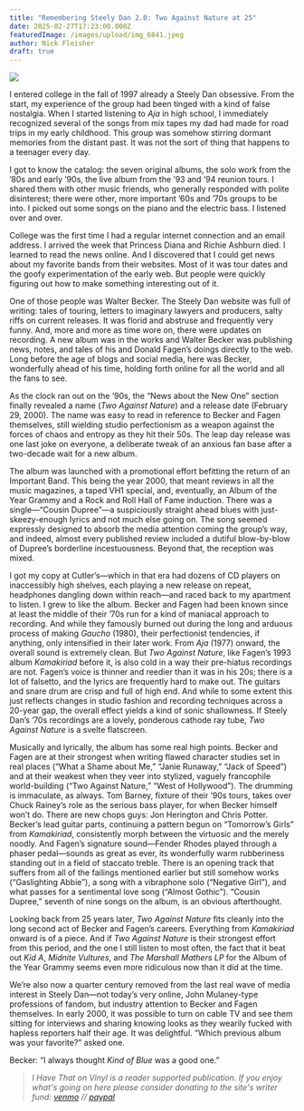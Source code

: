 ```yaml
---
title: "Remembering Steely Dan 2.0: Two Against Nature at 25"
date: 2025-02-27T17:23:00.000Z
featuredImage: /images/upload/img_6841.jpeg
author: Nick Fleisher
draft: true
---
```

![](/images/upload/img_6841.jpeg)

I entered college in the fall of 1997 already a Steely Dan obsessive. From the start, my experience of the group had been tinged with a kind of false nostalgia. When I started listening to *Aja* in high school, I immediately recognized several of the songs from mix tapes my dad had made for road trips in my early childhood. This group was somehow stirring dormant memories from the distant past. It was not the sort of thing that happens to a teenager every day.

I got to know the catalog: the seven original albums, the solo work from the ’80s and early ’90s, the live album from the ’93 and ’94 reunion tours. I shared them with other music friends, who generally responded with polite disinterest; there were other, more important ’60s and ’70s groups to be into. I picked out some songs on the piano and the electric bass. I listened over and over.

College was the first time I had a regular internet connection and an email address. I arrived the week that Princess Diana and Richie Ashburn died. I learned to read the news online. And I discovered that I could get news about my favorite bands from their websites. Most of it was tour dates and the goofy experimentation of the early web. But people were quickly figuring out how to make something interesting out of it.

One of those people was Walter Becker. The Steely Dan website was full of writing: tales of touring, letters to imaginary lawyers and producers, salty riffs on current releases. It was florid and abstruse and frequently very funny. And, more and more as time wore on, there were updates on recording. A new album was in the works and Walter Becker was publishing news, notes, and tales of his and Donald Fagen’s doings directly to the web. Long before the age of blogs and social media, here was Becker, wonderfully ahead of his time, holding forth online for all the world and all the fans to see.

As the clock ran out on the ’90s, the “News about the New One” section finally revealed a name (*Two Against Nature*) and a release date (February 29, 2000). The name was easy to read in reference to Becker and Fagen themselves, still wielding studio perfectionism as a weapon against the forces of chaos and entropy as they hit their 50s. The leap day release was one last joke on everyone, a deliberate tweak of an anxious fan base after a two-decade wait for a new album.

The album was launched with a promotional effort befitting the return of an Important Band. This being the year 2000, that meant reviews in all the music magazines, a taped VH1 special, and, eventually, an Album of the Year Grammy and a Rock and Roll Hall of Fame induction. There was a single—“Cousin Dupree”—a suspiciously straight ahead blues with just-skeezy-enough lyrics and not much else going on. The song seemed expressly designed to absorb the media attention coming the group’s way, and indeed, almost every published review included a dutiful blow-by-blow of Dupree’s borderline incestuousness. Beyond that, the reception was mixed.

I got my copy at Cutler’s—which in that era had dozens of CD players on inaccessibly high shelves, each playing a new release on repeat, headphones dangling down within reach—and raced back to my apartment to listen. I grew to like the album. Becker and Fagen had been known since at least the middle of their ’70s run for a kind of maniacal approach to recording. And while they famously burned out during the long and arduous process of making *Gaucho* (1980), their perfectionist tendencies, if anything, only intensified in their later work. From *Aja* (1977) onward, the overall sound is extremely clean. But *Two Against Nature*, like Fagen’s 1993 album *Kamakiriad* before it, is also cold in a way their pre-hiatus recordings are not. Fagen’s voice is thinner and reedier than it was in his 20s; there is a lot of falsetto, and the lyrics are frequently hard to make out. The guitars and snare drum are crisp and full of high end. And while to some extent this just reflects changes in studio fashion and recording techniques across a 20-year gap, the overall effect yields a kind of sonic shallowness. If Steely Dan’s ’70s recordings are a lovely, ponderous cathode ray tube, *Two Against Nature* is a svelte flatscreen.

Musically and lyrically, the album has some real high points. Becker and Fagen are at their strongest when writing flawed character studies set in real places (“What a Shame about Me,” “Janie Runaway,” “Jack of Speed”) and at their weakest when they veer into stylized, vaguely francophile world-building (“Two Against Nature,” “West of Hollywood”). The drumming is immaculate, as always. Tom Barney, fixture of their ’90s tours, takes over Chuck Rainey’s role as the serious bass player, for when Becker himself won’t do. There are new chops guys: Jon Herington and Chris Potter. Becker’s lead guitar parts, continuing a pattern begun on “Tomorrow’s Girls” from *Kamakiriad*, consistently morph between the virtuosic and the merely noodly. And Fagen’s signature sound—Fender Rhodes played through a phaser pedal—sounds as great as ever, its wonderfully warm rubberiness standing out in a field of staccato treble. There is an opening track that suffers from all of the failings mentioned earlier but still somehow works (“Gaslighting Abbie”), a song with a vibraphone solo (“Negative Girl”), and what passes for a sentimental love song (“Almost Gothic”). “Cousin Dupree,” seventh of nine songs on the album, is an obvious afterthought.

Looking back from 25 years later, *Two Against Nature* fits cleanly into the long second act of Becker and Fagen’s careers. Everything from *Kamakiriad* onward is of a piece. And if *Two Against Nature* is their strongest effort from this period, and the one I still listen to most often, the fact that it beat out *Kid A*, *Midnite Vultures*, and *The Marshall Mathers LP* for the Album of the Year Grammy seems even more ridiculous now than it did at the time.

We’re also now a quarter century removed from the last real wave of media interest in Steely Dan—not today’s very online, John Mulaney-type professions of fandom, but industry attention to Becker and Fagen themselves. In early 2000, it was possible to turn on cable TV and see them sitting for interviews and sharing knowing looks as they wearily fucked with hapless reporters half their age. It was delightful. “Which previous album was your favorite?” asked one.

Becker: “I always thought *Kind of Blue* was a good one.”

> *I Have That on Vinyl is a reader supported publication. If you enjoy what's going on here please consider donating to the site's writer fund: [venmo](https://account.venmo.com/u/Michele-Catalano2659) // [paypal](https://www.paypal.com/paypalme/goingitaloneny?country.x=US&locale.x=en_US)*
